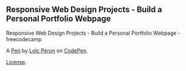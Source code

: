 Responsive Web Design Projects - Build a Personal Portfolio Webpage
-------------------------------------------------------------------
Responsive Web Design Projects - Build a Personal Portfolio Webpage - freecodecamp

A [Pen](https://codepen.io/loicpw/pen/bzbdXG) by [Loïc Peron](https://codepen.io/loicpw) on [CodePen](https://codepen.io).

[License](https://codepen.io/loicpw/pen/bzbdXG/license).